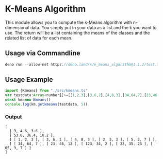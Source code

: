 # K-Means Algorithm

This module allows you to compute the k-Means algorithm with n-dimensional data. You simply put in your data as a list and the k you want to use. The return will be a list containing the means of the classes and the related list of data for each mean.


## Usage via Commandline
```js
deno run --allow-net https://deno.land/x/k_means_algorithm@1.1.2/test.ts  //or newer version
```

## Usage Example
```js
import {Kmeans} from "./src/kmeans.ts"
var testdata:Array<number[]>=[[1,2,3],[3,6,2],[4,8,3],[34,64,7],[23,46,12],[123,34,2],[23,35,23],[2,5,3],[5,2,7],[65,3,7]]
const km=new Kmeans()
console.log(km.getkmeans(testdata, 5))

```
### Output
```
[
  [ 3, 4.6, 3.6 ],
  [ 53.6, 36.4, 10.2 ],
  [ [ 1, 2, 3 ], [ 3, 6, 2 ], [ 4, 8, 3 ], [ 2, 5, 3 ], [ 5, 2, 7 ] ],
  [ [ 34, 64, 7 ], [ 23, 46, 12 ], [ 123, 34, 2 ], [ 23, 35, 23 ], [ 65, 3, 7 ] ]
]
```
